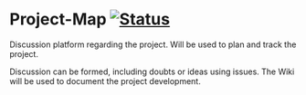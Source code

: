 # Project-Map [![Status](https://img.shields.io/badge/Status-Going_good-brightgreen.svg)]()
Discussion platform regarding the project. Will be used to plan and track the project.

Discussion can be formed, including doubts or ideas using issues. The Wiki will be used to document the project development.
